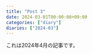 ```yaml
---
title: "Post 3"
date: 2024-03-01T00:00:00+09:00
categories: ["diary"]
diaries: ["2024-03"]
---
```

これは2024年4月の記事です。
